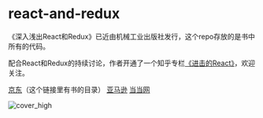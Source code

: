 # react-and-redux

《深入浅出React和Redux》已近由机械工业出版社发行，这个repo存放的是书中所有的代码。

配合React和Redux的持续讨论，作者开通了一个知乎专栏[《进击的React》](https://zhuanlan.zhihu.com/advancing-react)，欢迎关注。

[京东](https://item.jd.com/12373270119.html)（这个链接里有书的目录）
[亚马逊](https://www.amazon.cn/%E6%B7%B1%E5%85%A5%E6%B5%85%E5%87%BAReact%E5%92%8CRedux-%E7%A8%8B%E5%A2%A8/dp/B072BM636Z/ref=sr_1_1?ie=UTF8&qid=1494646329&sr=8-1&keywords=%E6%B7%B1%E5%85%A5%E6%B5%85%E5%87%BAreact%E5%92%8Credux)
[当当网](http://product.dangdang.com/25072226.html)

![cover_high](https://cloud.githubusercontent.com/assets/239291/25560742/c3199d9a-2d8e-11e7-81a9-4e11c518e512.jpg)



